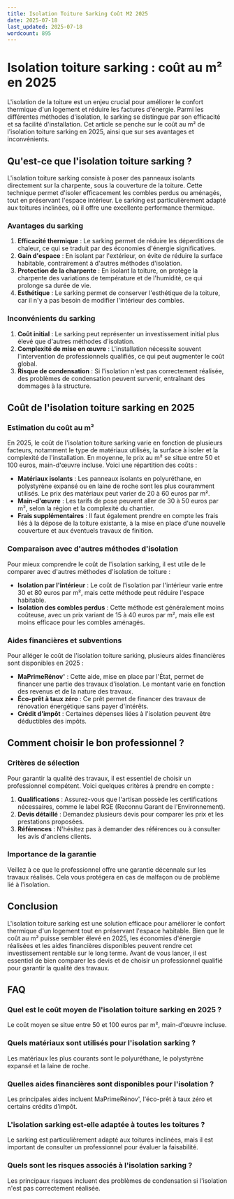 ```yaml
---
title: Isolation Toiture Sarking Coût M2 2025
date: 2025-07-18
last_updated: 2025-07-18
wordcount: 895
---
```


# Isolation toiture sarking : coût au m² en 2025

L'isolation de la toiture est un enjeu crucial pour améliorer le confort thermique d'un logement et réduire les factures d'énergie. Parmi les différentes méthodes d'isolation, le sarking se distingue par son efficacité et sa facilité d'installation. Cet article se penche sur le coût au m² de l'isolation toiture sarking en 2025, ainsi que sur ses avantages et inconvénients.

## Qu'est-ce que l'isolation toiture sarking ?

L'isolation toiture sarking consiste à poser des panneaux isolants directement sur la charpente, sous la couverture de la toiture. Cette technique permet d'isoler efficacement les combles perdus ou aménagés, tout en préservant l'espace intérieur. Le sarking est particulièrement adapté aux toitures inclinées, où il offre une excellente performance thermique.

### Avantages du sarking

1. **Efficacité thermique** : Le sarking permet de réduire les déperditions de chaleur, ce qui se traduit par des économies d'énergie significatives.
2. **Gain d'espace** : En isolant par l'extérieur, on évite de réduire la surface habitable, contrairement à d'autres méthodes d'isolation.
3. **Protection de la charpente** : En isolant la toiture, on protège la charpente des variations de température et de l'humidité, ce qui prolonge sa durée de vie.
4. **Esthétique** : Le sarking permet de conserver l'esthétique de la toiture, car il n'y a pas besoin de modifier l'intérieur des combles.

### Inconvénients du sarking

1. **Coût initial** : Le sarking peut représenter un investissement initial plus élevé que d'autres méthodes d'isolation.
2. **Complexité de mise en œuvre** : L'installation nécessite souvent l'intervention de professionnels qualifiés, ce qui peut augmenter le coût global.
3. **Risque de condensation** : Si l'isolation n'est pas correctement réalisée, des problèmes de condensation peuvent survenir, entraînant des dommages à la structure.

## Coût de l'isolation toiture sarking en 2025

### Estimation du coût au m²

En 2025, le coût de l'isolation toiture sarking varie en fonction de plusieurs facteurs, notamment le type de matériaux utilisés, la surface à isoler et la complexité de l'installation. En moyenne, le prix au m² se situe entre 50 et 100 euros, main-d'œuvre incluse. Voici une répartition des coûts :

- **Matériaux isolants** : Les panneaux isolants en polyuréthane, en polystyrène expansé ou en laine de roche sont les plus couramment utilisés. Le prix des matériaux peut varier de 20 à 60 euros par m².
- **Main-d'œuvre** : Les tarifs de pose peuvent aller de 30 à 50 euros par m², selon la région et la complexité du chantier.
- **Frais supplémentaires** : Il faut également prendre en compte les frais liés à la dépose de la toiture existante, à la mise en place d'une nouvelle couverture et aux éventuels travaux de finition.

### Comparaison avec d'autres méthodes d'isolation

Pour mieux comprendre le coût de l'isolation sarking, il est utile de le comparer avec d'autres méthodes d'isolation de toiture :

- **Isolation par l'intérieur** : Le coût de l'isolation par l'intérieur varie entre 30 et 80 euros par m², mais cette méthode peut réduire l'espace habitable.
- **Isolation des combles perdus** : Cette méthode est généralement moins coûteuse, avec un prix variant de 15 à 40 euros par m², mais elle est moins efficace pour les combles aménagés.

### Aides financières et subventions

Pour alléger le coût de l'isolation toiture sarking, plusieurs aides financières sont disponibles en 2025 :

- **MaPrimeRénov'** : Cette aide, mise en place par l'État, permet de financer une partie des travaux d'isolation. Le montant varie en fonction des revenus et de la nature des travaux.
- **Éco-prêt à taux zéro** : Ce prêt permet de financer des travaux de rénovation énergétique sans payer d'intérêts.
- **Crédit d'impôt** : Certaines dépenses liées à l'isolation peuvent être déductibles des impôts.

## Comment choisir le bon professionnel ?

### Critères de sélection

Pour garantir la qualité des travaux, il est essentiel de choisir un professionnel compétent. Voici quelques critères à prendre en compte :

1. **Qualifications** : Assurez-vous que l'artisan possède les certifications nécessaires, comme le label RGE (Reconnu Garant de l'Environnement).
2. **Devis détaillé** : Demandez plusieurs devis pour comparer les prix et les prestations proposées.
3. **Références** : N'hésitez pas à demander des références ou à consulter les avis d'anciens clients.

### Importance de la garantie

Veillez à ce que le professionnel offre une garantie décennale sur les travaux réalisés. Cela vous protégera en cas de malfaçon ou de problème lié à l'isolation.

## Conclusion

L'isolation toiture sarking est une solution efficace pour améliorer le confort thermique d'un logement tout en préservant l'espace habitable. Bien que le coût au m² puisse sembler élevé en 2025, les économies d'énergie réalisées et les aides financières disponibles peuvent rendre cet investissement rentable sur le long terme. Avant de vous lancer, il est essentiel de bien comparer les devis et de choisir un professionnel qualifié pour garantir la qualité des travaux.

## FAQ

### Quel est le coût moyen de l'isolation toiture sarking en 2025 ?

Le coût moyen se situe entre 50 et 100 euros par m², main-d'œuvre incluse.

### Quels matériaux sont utilisés pour l'isolation sarking ?

Les matériaux les plus courants sont le polyuréthane, le polystyrène expansé et la laine de roche.

### Quelles aides financières sont disponibles pour l'isolation ?

Les principales aides incluent MaPrimeRénov', l'éco-prêt à taux zéro et certains crédits d'impôt.

### L'isolation sarking est-elle adaptée à toutes les toitures ?

Le sarking est particulièrement adapté aux toitures inclinées, mais il est important de consulter un professionnel pour évaluer la faisabilité.

### Quels sont les risques associés à l'isolation sarking ?

Les principaux risques incluent des problèmes de condensation si l'isolation n'est pas correctement réalisée.